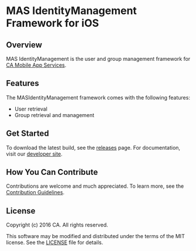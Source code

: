 # MAS IdentityManagement Framework for iOS

## Overview
MAS IdentityManagement is the user and group management framework for [CA Mobile App Services][mas.ca.com]. 

## Features

The MASIdentityManagement framework comes with the following features:

- User retrieval
- Group retrieval and management

## Get Started

To download the latest build, see the [releases][releases] page.
For documentation, visit our [developer site][docs].


## How You Can Contribute

Contributions are welcome and much appreciated. To learn more, see the [Contribution Guidelines][contributing].


## License

Copyright (c) 2016 CA. All rights reserved.

This software may be modified and distributed under the terms
of the MIT license. See the [LICENSE][license-link] file for details.


 [mas.ca.com]: http://mas.ca.com/
 [docs]: http://mas.ca.com/docs/
 [blog]: http://mas.ca.com/blog/

 [releases]: ../../releases
 [contributing]: /CONTRIBUTING.md
 [license-link]: /LICENSE

